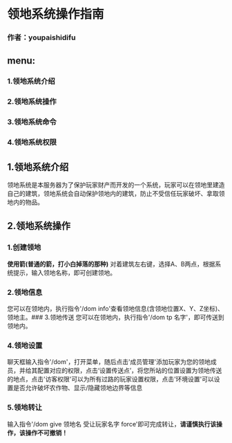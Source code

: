# 领地系统操作指南
### 作者：youpaishidifu
## menu:
### 1.领地系统介绍
### 2.领地系统操作
### 3.领地系统命令
### 4.领地系统权限

## 1.领地系统介绍
领地系统是本服务器为了保护玩家财产而开发的一个系统，玩家可以在领地里建造自己的建筑，领地系统会自动保护领地内的建筑，防止不受信任玩家破坏、拿取领地内的物品。
## 2.领地系统操作
### 1.创建领地
**使用箭(普通的箭，打小白掉落的那种)** 对着建筑左右键，选择A、B两点，根据系统提示，输入领地名称，即可创建领地。
### 2.领地信息
您可以在领地内，执行指令'/dom info'查看领地信息(含领地位置X、Y、Z坐标)、领地主。### 3.领地传送
您可以在领地内，执行指令'/dom tp 名字'，即可传送到领地内。
### 4.领地设置
聊天框输入指令'/dom'，打开菜单，随后点击'成员管理'添加玩家为您的领地成员，并给其配置对应的权限，点击‘设置传送点’，将您所站的位置设置为领地传送的地点，点击'访客权限'可以为所有过路的玩家设置权限，点击'环境设置'可以设置是否允许破坏农作物、显示/隐藏领地边界等信息
### 5.领地转让
输入指令'/dom give 领地名 受让玩家名字 force'即可完成转让，**请谨慎执行该操作，该操作不可撤销！**
